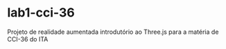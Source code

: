 # lab1-cci-36
Projeto de realidade aumentada introdutório ao Three.js para a matéria de CCI-36 do ITA
